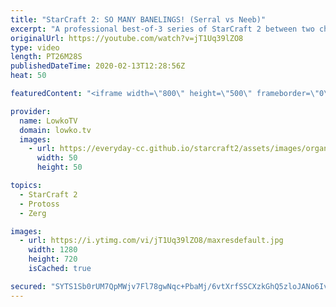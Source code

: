 ```yaml
---
title: "StarCraft 2: SO MANY BANELINGS! (Serral vs Neeb)"
excerpt: "A professional best-of-3 series of StarCraft 2 between two channel favourites, Serral and Neeb. Both of these progamers are considered to be amongst the very best in the world. Serral has been considered the number 1 in the world for several years now. Neeb is the rank 1 from the United States of America."
originalUrl: https://youtube.com/watch?v=jT1Uq39lZO8
type: video
length: PT26M28S
publishedDateTime: 2020-02-13T12:28:56Z
heat: 50

featuredContent: "<iframe width=\"800\" height=\"500\" frameborder=\"0\" src=\"https://www.youtube.com/embed/jT1Uq39lZO8\" allow=\"accelerometer; autoplay; encrypted-media; gyroscope; picture-in-picture\" allowfullscreen></iframe>"

provider:
  name: LowkoTV
  domain: lowko.tv
  images:
    - url: https://everyday-cc.github.io/starcraft2/assets/images/organizations/lowko.tv-50x50.jpg
      width: 50
      height: 50

topics:
  - StarCraft 2
  - Protoss
  - Zerg

images:
  - url: https://i.ytimg.com/vi/jT1Uq39lZO8/maxresdefault.jpg
    width: 1280
    height: 720
    isCached: true

secured: "SYTS1Sb0rUM7QpMWjv7Fl78gwNqc+PbaMj/6vtXrfSSCXzkGhQ5zloJANo6IvrJIKF1VvcISs/U2NbE0FB14c7IRoCLSiRqI0sirXUemJw4/x/xYJ994Kk6LpSRxQOyZlYXzZ2CE1AFWfLKQlMZKstTzlg+UFHJtN5i2kMC98i+aalLxNqncH8fYTvpP8DF6VHkS2SI/fCey7DFKCUMUNNoVs3ZY9cwdtSULMv1zQBccVsQjhD6DckRoXWIssC0imfnmMiO00AlPkKNdJC2LIhyX4L+Ir/79t1VElZ0n4staUJ1deRy0B3fAHUXBVGZvwSKhsnXrtHtAPC4aPp1EgYX+bCpC9i++eUobhcVr1BIRH6PbnI8kPZrMPGkyh1K+e0pCPrJVLMo/SqzJr+9jlZdP0ceMiQCIgh8dDtEOioQNxYkLkdZrTD0RqHGcbiDu;ZhlcjzspF1RkePTlWp2Btg=="
---
```


